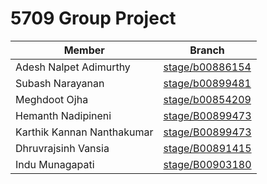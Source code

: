 # 5709 Group Project

| Member                        | Branch                                                                                       |
| ----------------------------- | -------------------------------------------------------------------------------------------- |
| Adesh Nalpet Adimurthy        | [stage/b00886154](https://git.cs.dal.ca/adimurthy/5709-group-project/-/tree/stage/b00886154) |
| Subash Narayanan              | [stage/b00899481](https://git.cs.dal.ca/adimurthy/5709-group-project/-/tree/stage/B00899481) |
| Meghdoot Ojha                 | [stage/b00854209](https://git.cs.dal.ca/adimurthy/5709-group-project/-/tree/stage/B00854209) |
| Hemanth Nadipineni            | [stage/B00899473](https://git.cs.dal.ca/adimurthy/5709-group-project/-/tree/stage/B00899473) |
| Karthik Kannan Nanthakumar    | [stage/B00899473](https://git.cs.dal.ca/adimurthy/5709-group-project/-/tree/stage/B00899473) |
| Dhruvrajsinh Vansia           | [stage/B00891415](https://git.cs.dal.ca/adimurthy/5709-group-project/-/tree/stage/b00891415) |
| Indu Munagapati               | [stage/B00903180](https://git.cs.dal.ca/adimurthy/5709-group-project/-/tree/stage/B00903180) |